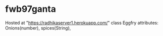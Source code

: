 # fwb97ganta
Hosted at "https://radhikaserver1.herokuapp.com/"
class Eggfry
attributes:
Onions(number),
spices(String),


